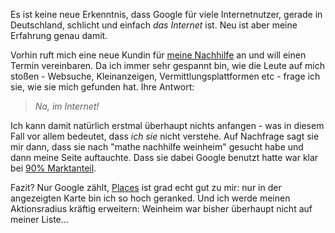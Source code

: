 <html><body><p>Es ist keine neue Erkenntnis, dass Google für viele Internetnutzer, gerade in Deutschland, schlicht und einfach <em>das Internet</em> ist. Neu ist aber meine Erfahrung genau damit.

Vorhin ruft mich eine neue Kundin für <a href="http://www.nachhilfe-in-mannheim.net" title="Nachhilfe in Mannheim in Mathe und Physik">meine Nachhilfe</a> an und will einen Termin vereinbaren. Da ich immer sehr gespannt bin, wie die Leute auf mich stoßen - Websuche, Kleinanzeigen, Vermittlungsplattformen etc - frage ich sie, wie sie mich gefunden hat. Ihre Antwort:

</p><blockquote><em>Na, im Internet!</em></blockquote>

Ich kann damit natürlich erstmal überhaupt nichts anfangen - was in diesem Fall vor allem bedeutet, dass <em>ich</em> <em>sie</em> nicht verstehe. Auf Nachfrage sagt sie mir dann, dass sie nach "mathe nachhilfe weinheim" gesucht habe und dann meine Seite auftauchte. Dass sie dabei Google benutzt hatte war klar bei <a href="http://www.seo-united.de/blog/internet/suchmaschinenverteilung-im-oktober.htm">90% Marktanteil</a>.

Fazit? Nur Google zählt, <a href="http://maps.google.de/maps/place?hl=de&amp;um=1&amp;ie=UTF-8&amp;q=mathe+nachhilfe+mannheim&amp;fb=1&amp;gl=de&amp;hq=mathe+nachhilfe&amp;hnear=Mannheim&amp;cid=16582018166516885626&amp;ei=BU67TMGLMMqWOo77lfcM&amp;sa=X&amp;oi=local_result&amp;ct=result&amp;resnum=2&amp;ved=0CCoQnQIwAQ" title="Mein Nachhilfeangebot bei Google Places">Places</a> ist grad echt gut zu mir: nur in der angezeigten Karte bin ich so hoch geranked. Und ich werde meinen Aktionsradius kräftig erweitern: Weinheim war bisher überhaupt nicht auf meiner Liste...</body></html>